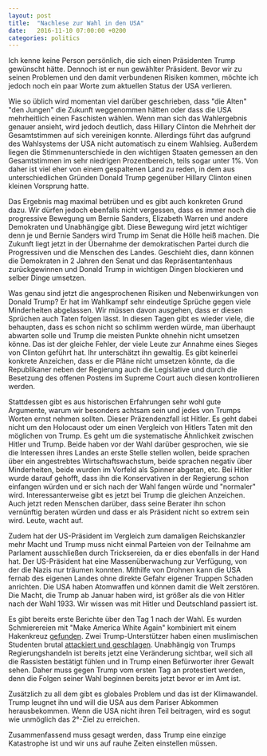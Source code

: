 ```yaml
---
layout: post
title:  "Nachlese zur Wahl in den USA"
date:   2016-11-10 07:00:00 +0200
categories: politics
---
```


Ich kenne keine Person persönlich, die sich einen Präsidenten Trump gewünscht hätte.
Dennoch ist er nun gewählter Präsident. Bevor wir zu seinen Problemen und den
damit verbundenen Risiken kommen, möchte ich jedoch noch ein paar Worte zum
aktuellen Status der USA verlieren.

Wie so üblich wird momentan viel darüber geschrieben, dass "die Alten" "den Jungen"
die Zukunft weggenommen hätten oder dass die USA mehrheitlich einen Faschisten
wählen. Wenn man sich das Wahlergebnis genauer ansieht, wird jedoch deutlich,
dass Hillary Clinton die Mehrheit der Gesamtstimmen auf sich vereinigen konnte.
Allerdings führt das aufgrund des Wahlsystems der USA nicht automatisch zu einem
Wahlsieg. Außerdem liegen die Stimmenunterschiede in den wichtigen Staaten gemessen
an den Gesamtstimmen im sehr niedrigen Prozentbereich, teils sogar unter 1%.
Von daher ist viel eher von einem gespaltenen Land zu reden, in dem aus 
unterschiedlichen Gründen Donald Trump gegenüber Hillary Clinton einen kleinen
Vorsprung hatte.

Das Ergebnis mag maximal betrüben und es gibt auch konkreten Grund dazu. Wir dürfen
jedoch ebenfalls nicht vergessen, dass es immer noch die progressive Bewegung um
Bernie Sanders, Elizabeth Warren und andere Demokraten und Unabhängige gibt.
Diese Bewegung wird jetzt wichtiger denn je und Bernie Sanders wird Trump im Senat
die Hölle heiß machen. Die Zukunft liegt jetzt in der Übernahme der demokratischen
Partei durch die Progressiven und die Menschen des Landes. Geschieht dies, dann
können die Demokraten in 2 Jahren den Senat und das Repräsentantenhaus zurückgewinnen
und Donald Trump in wichtigen Dingen blockieren und selber Dinge umsetzen.

Was genau sind jetzt die angesprochenen Risiken und Nebenwirkungen von Donald Trump?
Er hat im Wahlkampf sehr eindeutige Sprüche gegen viele Minderheiten abgelassen.
Wir müssen davon ausgehen, dass er diesen Sprüchen auch Taten folgen lässt.
In diesen Tagen gibt es wieder viele, die behaupten, dass es schon nicht so
schlimm werden würde, man überhaupt abwarten solle und Trump die meisten Punkte
ohnehin nicht umsetzen könne. Das ist der gleiche Fehler, der viele Leute zur
Annahme eines Sieges von Clinton geführt hat. Ihr unterschätzt ihn gewaltig.
Es gibt keinerlei konkrete Anzeichen, dass er die Pläne nicht umsetzen könnte,
da die Republikaner neben der Regierung auch die Legislative und durch die Besetzung
des offenen Postens im Supreme Court auch diesen kontrollieren werden.

Stattdessen gibt es aus historischen Erfahrungen sehr wohl gute Argumente,
warum wir besonders achtsam sein und jedes von Trumps Worten ernst nehmen
sollten. Dieser Präzendenzfall ist Hitler. Es geht dabei nicht um den Holocaust
oder um einen Vergleich von Hitlers Taten mit den möglichen von Trump. Es geht
um die systematische Ähnlichkeit zwischen Hitler und Trump. Beide haben vor der
Wahl darüber gesprochen, wie sie die Interessen ihres Landes an erste Stelle
stellen wollen, beide sprachen über ein angestrebtes Wirtschaftswachstum, beide
sprachen negativ über Minderheiten, beide wurden im Vorfeld als Spinner abgetan,
etc. Bei Hitler wurde darauf gehofft, dass ihn die Konservativen in der Regierung
schon einfangen würden und er sich nach der Wahl fangen würde und "normaler" wird.
Interessanterweise gibt es jetzt bei Trump die gleichen Anzeichen. Auch jetzt
reden Menschen darüber, dass seine Berater ihn schon vernünftig beraten würden
und dass er als Präsident nicht so extrem sein wird. Leute, wacht auf.

Zudem hat der US-Präsident im Vergleich zum damaligen Reichskanzler mehr Macht
und Trump muss nicht einmal Parteien von der Teilnahme am Parlament ausschließen
durch Tricksereien, da er dies ebenfalls in der Hand hat. Der US-Präsident hat
eine Massenüberwachung zur Verfügung, von der die Nazis nur träumen konnten.
Mithilfe von Drohnen kann die USA fernab des eigenen Landes ohne direkte Gefahr
eigener Truppen Schaden anrichten. Die USA haben Atomwaffen und können damit die
Welt zerstören. Die Macht, die Trump ab Januar haben wird, ist größer als die von
Hitler nach der Wahl 1933. Wir wissen was mit Hitler und Deutschland passiert ist.

Es gibt bereits erste Berichte über den Tag 1 nach der Wahl. Es wurden Schmierereien
mit "Make America White Again" kombiniert mit einem Hakenkreuz 
[gefunden](https://twitter.com/sokane1/status/796547871000711172). Zwei
Trump-Unterstützer haben einen muslimischen Studenten brutal [attackiert und 
geschlagen](https://twitter.com/ShaunKing/status/796545691598409728). 
Unabhängig von Trumps Regierungshandeln ist bereits jetzt eine
Veränderung sichtbar, weil sich all die Rassisten bestätigt fühlen und in Trump
einen Befürworter ihrer Gewalt sehen. Daher muss gegen Trump vom ersten Tag an
protestiert werden, denn die Folgen seiner Wahl beginnen bereits jetzt bevor er
im Amt ist.

Zusätzlich zu all dem gibt es globales Problem und das ist der Klimawandel. Trump
leugnet ihn und will die USA aus dem Pariser Abkommen herausbekommen. Wenn die
USA nicht ihren Teil beitragen, wird es sogut wie unmöglich das 2°-Ziel zu erreichen.

Zusammenfassend muss gesagt werden, dass Trump eine einzige Katastrophe ist und
wir uns auf rauhe Zeiten einstellen müssen.
